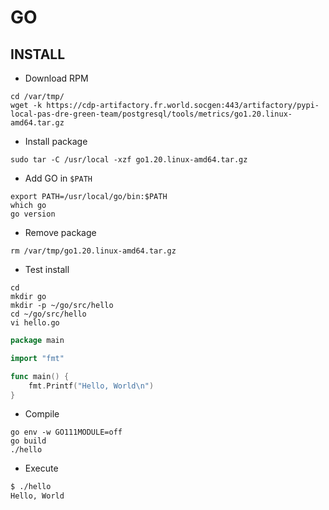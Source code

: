 # GO

## INSTALL

- Download RPM 

```console
cd /var/tmp/
wget -k https://cdp-artifactory.fr.world.socgen:443/artifactory/pypi-local-pas-dre-green-team/postgresql/tools/metrics/go1.20.linux-amd64.tar.gz
```

- Install package

```console
sudo tar -C /usr/local -xzf go1.20.linux-amd64.tar.gz
```

- Add GO in ``$PATH``

```console
export PATH=/usr/local/go/bin:$PATH
which go
go version
```

- Remove package
  
```console
rm /var/tmp/go1.20.linux-amd64.tar.gz
```

- Test install

```console
cd
mkdir go
mkdir -p ~/go/src/hello
cd ~/go/src/hello
vi hello.go
```

```go
package main

import "fmt"

func main() {
    fmt.Printf("Hello, World\n")
}
```

- Compile 
  
```console
go env -w GO111MODULE=off
go build
./hello
```

- Execute
  
```sh
$ ./hello
Hello, World
```

